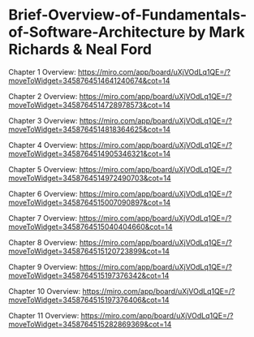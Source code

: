 # Brief-Overview-of-Fundamentals-of-Software-Architecture by Mark Richards & Neal Ford



Chapter 1 Overview: https://miro.com/app/board/uXjVOdLq1QE=/?moveToWidget=3458764514641240674&cot=14

Chapter 2 Overview: https://miro.com/app/board/uXjVOdLq1QE=/?moveToWidget=3458764514728978573&cot=14

Chapter 3 Overview: https://miro.com/app/board/uXjVOdLq1QE=/?moveToWidget=3458764514818364625&cot=14

Chapter 4 Overview: https://miro.com/app/board/uXjVOdLq1QE=/?moveToWidget=3458764514905346321&cot=14

Chapter 5 Overview: https://miro.com/app/board/uXjVOdLq1QE=/?moveToWidget=3458764514972490703&cot=14

Chapter 6 Overview: https://miro.com/app/board/uXjVOdLq1QE=/?moveToWidget=3458764515007090897&cot=14

Chapter 7 Overview: https://miro.com/app/board/uXjVOdLq1QE=/?moveToWidget=3458764515040404660&cot=14

Chapter 8 Overview: https://miro.com/app/board/uXjVOdLq1QE=/?moveToWidget=3458764515120723899&cot=14

Chapter 9 Overview: https://miro.com/app/board/uXjVOdLq1QE=/?moveToWidget=3458764515197376342&cot=14

Chapter 10 Overview: https://miro.com/app/board/uXjVOdLq1QE=/?moveToWidget=3458764515197376406&cot=14

Chapter 11 Overview: https://miro.com/app/board/uXjVOdLq1QE=/?moveToWidget=3458764515282869369&cot=14
